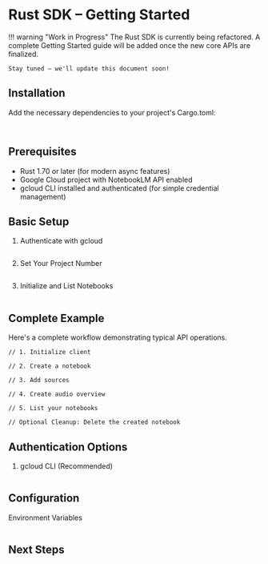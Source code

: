 # Rust SDK – Getting Started

!!! warning "Work in Progress"
    The Rust SDK is currently being refactored. A complete Getting Started guide will be added once the new core APIs are finalized.

    Stay tuned — we'll update this document soon!

## Installation

Add the necessary dependencies to your project's Cargo.toml:

```


```

## Prerequisites

- Rust 1.70 or later (for modern async features)
- Google Cloud project with NotebookLM API enabled
- gcloud CLI installed and authenticated (for simple credential management)

## Basic Setup

1. Authenticate with gcloud

```

```

2. Set Your Project Number

```

```

3. Initialize and List Notebooks

```

```

## Complete Example

Here's a complete workflow demonstrating typical API operations.

```
// 1. Initialize client

// 2. Create a notebook

// 3. Add sources

// 4. Create audio overview

// 5. List your notebooks

// Optional Cleanup: Delete the created notebook

```

## Authentication Options

1. gcloud CLI (Recommended)

```

```

## Configuration

Environment Variables

```

```

## Next Steps
